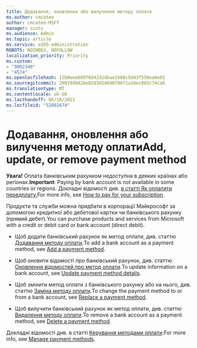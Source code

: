 ```yaml
---
title: Додавання, оновлення або вилучення методу оплати
ms.author: cmcatee
author: cmcatee-MSFT
manager: scotv
ms.audience: Admin
ms.topic: article
ms.service: o365-administration
ROBOTS: NOINDEX, NOFOLLOW
localization_priority: Priority
ms.custom:
- "9002348"
- "4574"
ms.openlocfilehash: 12b0eee609f684332dbae1b88c5d43f550ea6e02
ms.sourcegitcommit: 29019d042be8283d24048f96f1a16ec865c74ca6
ms.translationtype: MT
ms.contentlocale: uk-UA
ms.lasthandoff: 06/10/2021
ms.locfileid: "52882674"
---
```

# <a name="add-update-or-remove-payment-method"></a><span data-ttu-id="adf7e-102">Додавання, оновлення або вилучення методу оплати</span><span class="sxs-lookup"><span data-stu-id="adf7e-102">Add, update, or remove payment method</span></span>

<span data-ttu-id="adf7e-103">**Увага!** Оплата банківським рахунком недоступна в деяких країнах або регіонах.</span><span class="sxs-lookup"><span data-stu-id="adf7e-103">**Important**: Paying by bank account is not available in some countries or regions.</span></span> <span data-ttu-id="adf7e-104">Докладні відомості див. [в статті Як оплатити передплату.](/microsoft-365/commerce/billing-and-payments/pay-for-your-subscription)</span><span class="sxs-lookup"><span data-stu-id="adf7e-104">For more info, see [How to pay for your subscription](/microsoft-365/commerce/billing-and-payments/pay-for-your-subscription).</span></span> 

<span data-ttu-id="adf7e-105">Продукти та служби можна придбати в корпорації Майкрософт за допомогою кредитної або дебетової картки чи банківського рахунку (прямий дебет).</span><span class="sxs-lookup"><span data-stu-id="adf7e-105">You can purchase products and services from Microsoft with a credit or debit card or bank account (direct debit).</span></span>

- <span data-ttu-id="adf7e-106">Щоб додати банківський рахунок як метод оплати, див. статтю [Додавання методу оплати](/microsoft-365/commerce/billing-and-payments/manage-payment-methods#add-a-payment-method).</span><span class="sxs-lookup"><span data-stu-id="adf7e-106">To add a bank account as a payment method, see [Add a payment method](/microsoft-365/commerce/billing-and-payments/manage-payment-methods#add-a-payment-method).</span></span>

- <span data-ttu-id="adf7e-107">Щоб оновити відомості про банківський рахунок, див. статтю [Оновлення відомостей про метод оплати](/microsoft-365/commerce/billing-and-payments/manage-payment-methods#update-payment-method-details).</span><span class="sxs-lookup"><span data-stu-id="adf7e-107">To update information on a bank account, see [Update payment method details](/microsoft-365/commerce/billing-and-payments/manage-payment-methods#update-payment-method-details).</span></span>

- <span data-ttu-id="adf7e-108">Щоб змінити метод оплати з банківського рахунку або на нього, див. статтю [Заміна методу оплати](/microsoft-365/commerce/billing-and-payments/manage-payment-methods#replace-a-payment-method).</span><span class="sxs-lookup"><span data-stu-id="adf7e-108">To change the payment method to or from a bank account, see [Replace a payment method](/microsoft-365/commerce/billing-and-payments/manage-payment-methods#replace-a-payment-method).</span></span>

- <span data-ttu-id="adf7e-109">Щоб вилучити банківський рахунок як метод оплати, див. статтю [Видалення методу оплати](/microsoft-365/commerce/billing-and-payments/manage-payment-methods#delete-a-payment-method).</span><span class="sxs-lookup"><span data-stu-id="adf7e-109">To remove a bank account as a payment method, see [Delete a payment method](/microsoft-365/commerce/billing-and-payments/manage-payment-methods#delete-a-payment-method).</span></span>

<span data-ttu-id="adf7e-110">Докладні відомості див. в статті [Керування методами оплати](/microsoft-365/commerce/billing-and-payments/manage-payment-methods).</span><span class="sxs-lookup"><span data-stu-id="adf7e-110">For more info, see [Manage payment methods](/microsoft-365/commerce/billing-and-payments/manage-payment-methods).</span></span>
